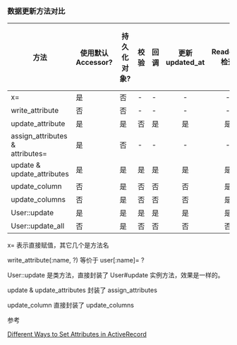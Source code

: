 ### 数据更新方法对比

| 方法 | 使用默认<br>Accessor? | 持久化对象? | 校验 | 回调 | 更新 <br>updated_at | Readonly <br>检查 | 单属性<br>多属性 |
| -- | -- | -- | -- | -- | :--: | :--: | -- |
| x= | 是 | 否 | - | - | - | - | 单 |
| write_attribute | 否 | 否 | - | - | - | - | 单 |
| update_attribute | 是 | 是 | 否 | 是 | 是 | 是 | 单 |
| assign_attributes & <br>attributes= | 是 | 否 | - | - | - | - | 多 |
| update & <br>update_attributes | 是 | 是 | 是 | 是 | 是 |是 | 多 |
| update_column | 否 | 是 | 否 | 否 | 否 | 是 | 单 |
| update_columns | 否 | 是 | 否 | 否 | 否 | 是 | 多 |
| User::update | 是 | 是 | 是 | 是 | 是 | 是 | 多 |
| User::update_all | 否 | 是 | 否 | 否 | 否 | 否 | 多 |

x= 表示直接赋值，其它几个是方法名

write_attribute(:name, ?) 等价于 user[:name]= ?

User::update 是类方法，直接封装了 User#update 实例方法，效果是一样的。

update & update_attributes 封装了 assign_attributes

update_column 直接封装了 update_columns

参考

[Different Ways to Set Attributes in ActiveRecord](http://www.davidverhasselt.com/set-attributes-in-activerecord/)
